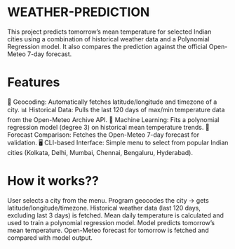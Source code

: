 # WEATHER-PREDICTION
This project predicts tomorrow’s mean temperature for selected Indian cities using a combination of historical weather data and a Polynomial Regression model. It also compares the prediction against the official Open-Meteo 7-day forecast.

# Features
🔎 Geocoding: Automatically fetches latitude/longitude and timezone of a city.
📊 Historical Data: Pulls the last 120 days of max/min temperature data from the Open-Meteo Archive API.
🤖 Machine Learning: Fits a polynomial regression model (degree 3) on historical mean temperature trends.
📅 Forecast Comparison: Fetches the Open-Meteo 7-day forecast for validation.
🖥️ CLI-based Interface: Simple menu to select from popular Indian cities (Kolkata, Delhi, Mumbai, Chennai, Bengaluru, Hyderabad).

# How it works??
User selects a city from the menu.
Program geocodes the city → gets latitude/longitude/timezone.
Historical weather data (last 120 days, excluding last 3 days) is fetched.
Mean daily temperature is calculated and used to train a polynomial regression model.
Model predicts tomorrow’s mean temperature.
Open-Meteo forecast for tomorrow is fetched and compared with model output.

